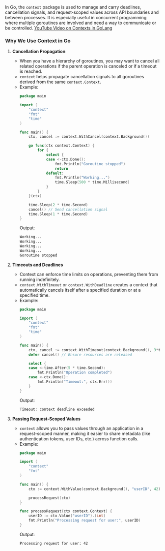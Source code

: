 In Go, the `context` package is used to manage and carry deadlines, cancellation signals, and request-scoped values across API boundaries and between processes. It is especially useful in concurrent programming where multiple goroutines are involved and need a way to communicate or be controlled.
[YouTube Video on Contexts in GoLang](https://www.youtube.com/watch?v=h2RdcrMLQAo)
### Why We Use Context in Go

1. **Cancellation Propagation**
	- When you have a hierarchy of goroutines, you may want to cancel all related operations if the parent operation is canceled or if a timeout is reached.
	- `context` helps propagate cancellation signals to all goroutines derived from the same `context.Context`.
	- Example:
		```go
		package main
		
		import (
		    "context"
		    "fmt"
		    "time"
		)
		
		func main() {
		    ctx, cancel := context.WithCancel(context.Background())
		
		    go func(ctx context.Context) {
		        for {
		            select {
		            case <-ctx.Done():
		                fmt.Println("Goroutine stopped")
		                return
		            default:
		                fmt.Println("Working...")
		                time.Sleep(500 * time.Millisecond)
		            }
		        }
		    }(ctx)
		
		    time.Sleep(2 * time.Second)
		    cancel() // Send cancellation signal
		    time.Sleep(1 * time.Second)
		}
		```
		Output:
		```bash
		Working...
		Working...
		Working...
		Working...
		Goroutine stopped
		```

1. **Timeouts and Deadlines**
	- Context can enforce time limits on operations, preventing them from running indefinitely.
	- `context.WithTimeout` or `context.WithDeadline` creates a context that automatically cancels itself after a specified duration or at a specified time.
	- Example:
		```go
		package main
		
		import (
		    "context"
		    "fmt"
		    "time"
		)
		
		func main() {
		    ctx, cancel := context.WithTimeout(context.Background(), 3*time.Second)
		    defer cancel() // Ensure resources are released
		
		    select {
		    case <-time.After(5 * time.Second):
		        fmt.Println("Operation completed")
		    case <-ctx.Done():
		        fmt.Println("Timeout:", ctx.Err())
		    }
		}
		```
		Output:
		```bash
		Timeout: context deadline exceeded
		```

3. **Passing Request-Scoped Values**
	- `context` allows you to pass values through an application in a request-scoped manner, making it easier to share metadata (like authentication tokens, user IDs, etc.) across function calls.
	- Example:
		```go
		package main
		
		import (
		    "context"
		    "fmt"
		)
		
		func main() {
		    ctx := context.WithValue(context.Background(), "userID", 42)
		
		    processRequest(ctx)
		}
		
		func processRequest(ctx context.Context) {
		    userID := ctx.Value("userID").(int)
		    fmt.Println("Processing request for user:", userID)
		}
		```
		Output:
		```bash
		Processing request for user: 42
		```